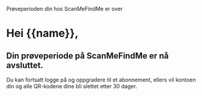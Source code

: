 Prøveperioden din hos ScanMeFindMe er over

<h1>Hei {{name}},</h1>
<h2>Din prøveperiode på ScanMeFindMe er nå avsluttet.</h2>
<p>Du kan fortsatt logge på og oppgradere til et abonnement, ellers vil kontoen din og alle QR-kodene dine bli slettet etter 30 dager.</p>